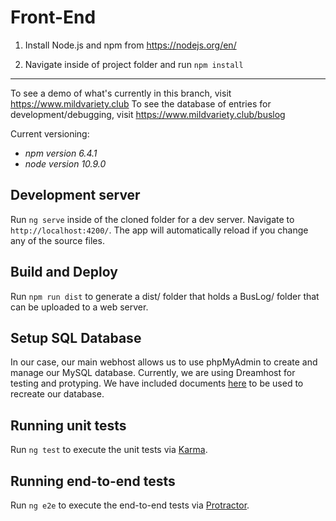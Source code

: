 
# Front-End
1. Install Node.js and npm from https://nodejs.org/en/

1. Navigate inside of project folder and run `npm install`

___

To see a demo of what's currently in this branch, visit https://www.mildvariety.club
To see the database of entries for development/debugging, visit https://www.mildvariety.club/buslog

Current versioning:
*  _npm version 6.4.1_
*  _node version 10.9.0_

## Development server
Run `ng serve` inside of the cloned folder for a dev server. Navigate to `http://localhost:4200/`. The app will automatically reload if you change any of the source files.

## Build and Deploy
Run `npm run dist` to generate a dist/ folder that holds a BusLog/ folder that can be uploaded to a web server.

## Setup SQL Database
In our case, our main webhost allows us to use phpMyAdmin to create and manage our MySQL database. Currently, we are using Dreamhost for testing and protyping. We have included documents [here](https://github.com/kdesimini/Bus-Shuttle-Log-Collection-System/blob/master/Resources/Create_Database_Dev.sql) to be used to recreate our database.

## Running unit tests
Run `ng test` to execute the unit tests via [Karma](https://karma-runner.github.io).

## Running end-to-end tests
Run `ng e2e` to execute the end-to-end tests via [Protractor](http://www.protractortest.org/).
